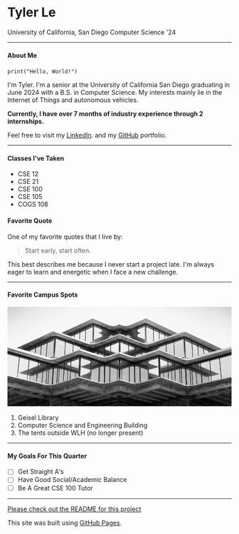 <picture>
  <source media="(prefers-color-scheme: dark)" srcset="https://user-images.githubusercontent.com/25423296/163456776-7f95b81a-f1ed-45f7-b7ab-8fa810d529fa.png">
  
</picture>

# Tyler Le

University of California, San Diego
Computer Science '24

<hr>

#### About Me

`print("Hello, World!")`

I'm Tyler. I'm a senior at the University of California San Diego graduating in June 2024 with a B.S. in Computer Science. My interests mainly lie in the Internet of Things and autonomous vehicles.

**Currently, I have over 7 months of industry experience through 2 internships.**

Feel free to visit my [LinkedIn](https://www.linkedin.com/in/le-tyler/). and my [GitHub](https://github.com/tyler-le) portfolio.

<hr>

#### Classes I've Taken

- CSE 12
- CSE 21
- CSE 100
- CSE 105
- COGS 108

#### Favorite Quote

One of my favorite quotes that I live by:

> Start early, start often.

This best describes me because I never start a project late. I'm always eager to learn and energetic when I face a new challenge.

<hr>

#### Favorite Campus Spots

![Geisel Library](images/geisel.jpeg)

1. Geisel Library
2. Computer Science and Engineering Building
3. The tents outside WLH (no longer present)

<hr>

#### My Goals For This Quarter

- [ ] Get Straight A's
- [ ] Have Good Social/Academic Balance
- [ ] Be A Great CSE 100 Tutor

<hr>

[Please check out the README for this project](README.md)

This site was built using [GitHub Pages](https://pages.github.com/).
